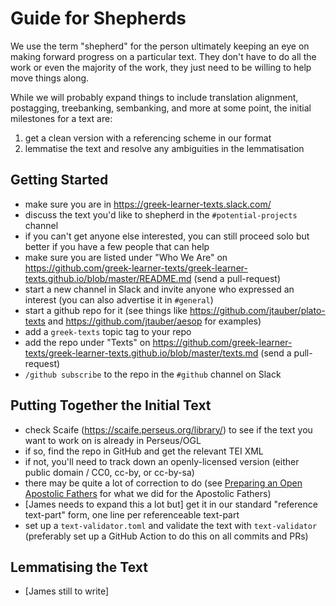 # Guide for Shepherds

We use the term "shepherd" for the person ultimately keeping an eye on making forward progress on a particular text. They don't have to do all the work or even the majority of the work, they just need to be willing to help move things along.

While we will probably expand things to include translation alignment, postagging, treebanking, sembanking, and more at some point, the initial milestones for a text are:

1. get a clean version with a referencing scheme in our format
2. lemmatise the text and resolve any ambiguities in the lemmatisation

## Getting Started

* make sure you are in <https://greek-learner-texts.slack.com/>
* discuss the text you'd like to shepherd in the `#potential-projects` channel
* if you can't get anyone else interested, you can still proceed solo but better if you have a few people that can help
* make sure you are listed under "Who We Are" on <https://github.com/greek-learner-texts/greek-learner-texts.github.io/blob/master/README.md> (send a pull-request)
* start a new channel in Slack and invite anyone who expressed an interest (you can also advertise it in `#general`)
* start a github repo for it (see things like <https://github.com/jtauber/plato-texts> and <https://github.com/jtauber/aesop>  for examples)
* add a `greek-texts` topic tag to your repo
* add the repo under "Texts" on <https://github.com/greek-learner-texts/greek-learner-texts.github.io/blob/master/texts.md> (send a pull-request)
* `/github subscribe` to the repo in the `#github` channel on Slack

## Putting Together the Initial Text

* check Scaife (<https://scaife.perseus.org/library/>) to see if the text you want to work on is already in Perseus/OGL
* if so, find the repo in GitHub and get the relevant TEI XML
* if not, you'll need to track down an openly-licensed version (either public domain / CC0, cc-by, or cc-by-sa)
* there may be quite a lot of correction to do (see [Preparing an Open Apostolic Fathers](https://jktauber.com/2018/11/01/preparing-open-apostolic-fathers/) for what we did for the Apostolic Fathers)
* [James needs to expand this a lot but] get it in our standard "reference text-part" form, one line per referenceable text-part
* set up a `text-validator.toml` and validate the text with `text-validator` (preferably set up a GitHub Action to do this on all commits and PRs)

## Lemmatising the Text

* [James still to write]
